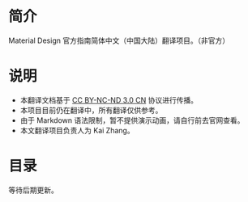 # 简介
Material Design 官方指南简体中文（中国大陆）翻译项目。（非官方）

# 说明
- 本翻译文档基于 [CC BY-NC-ND 3.0 CN](https://creativecommons.org/licenses/by-nc-nd/3.0/cn/) 协议进行传播。
- 本项目目前仍在翻译中，所有翻译仅供参考。
- 由于 Markdown 语法限制，暂不提供演示动画，请自行前去官网查看。
- 本文翻译项目负责人为 Kai Zhang。

# 目录
等待后期更新。
